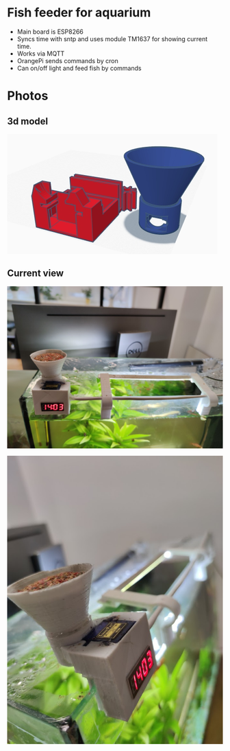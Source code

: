 # Fish feeder for aquarium

- Main board is ESP8266
- Syncs time with sntp and uses module TM1637 for showing current time.
- Works via MQTT
- OrangePi sends commands by cron
- Can on/off light and feed fish by commands

# Photos

## 3d model
![Anschluss](/1580250836407.jpg?raw=true)

## Current view
![Anschluss](/IMG_20200129_140336.jpg?raw=true)

![Anschluss](/IMG_20200129_140347.jpg?raw=true)
